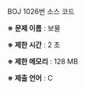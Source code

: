 BOJ 1026번 소스 코드

<b>※ 문제 이름</b> : 보물

<b>※ 제한 시간</b> : 2 초

<b>※ 제한 메모리</b> : 128 MB

<b>※ 제출 언어</b> : C